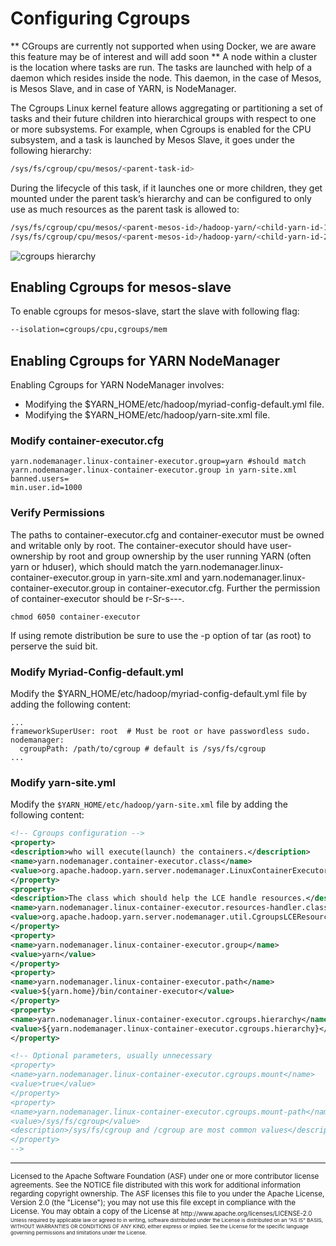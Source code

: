 # Configuring Cgroups
** CGroups are currently not supported when using Docker, we are aware this feature may be of interest and will add soon ** 
A node within a cluster is the location where tasks are run. The tasks are launched with help of a daemon which resides inside the node. This daemon, in the case of Mesos, is Mesos Slave, and in case of YARN, is NodeManager.

The Cgroups Linux kernel feature allows aggregating or partitioning a set of tasks and their future children into hierarchical groups with respect to one or more subsystems. For example, when Cgroups is enabled for the CPU subsystem, and a task is launched by Mesos Slave, it goes under the following hierarchy:

```bash
/sys/fs/cgroup/cpu/mesos/<parent-task-id>
```

During the lifecycle of this task, if it launches one or more children, they get mounted under the parent task’s hierarchy and can be configured to only use as much resources as the parent task is allowed to:

```bash
/sys/fs/cgroup/cpu/mesos/<parent-mesos-id>/hadoop-yarn/<child-yarn-id-1>
/sys/fs/cgroup/cpu/mesos/<parent-mesos-id>/hadoop-yarn/<child-yarn-id-2>
```

![cgroups hierarchy](images/cgroups.png)

## Enabling Cgroups for mesos-slave
To enable cgroups for mesos-slave, start the slave with following flag:

```bash
--isolation=cgroups/cpu,cgroups/mem
```

## Enabling Cgroups for YARN NodeManager

Enabling Cgroups for YARN NodeManager involves:
* Modifying the $YARN_HOME/etc/hadoop/myriad-config-default.yml file.
* Modifying the $YARN_HOME/etc/hadoop/yarn-site.xml file.

### Modify container-executor.cfg
```
yarn.nodemanager.linux-container-executor.group=yarn #should match yarn.nodemanager.linux-container-executor.group in yarn-site.xml
banned.users=
min.user.id=1000
```
### Verify Permissions

The paths to container-executor.cfg and container-executor must be owned and writable only by root.  The container-executor 
should have user-ownership by root and group ownership by the user running YARN (often yarn or hduser), which should match the 
yarn.nodemanager.linux-container-executor.group in yarn-site.xml and yarn.nodemanager.linux-container-executor.group in 
container-executor.cfg. Further the permission of container-executor should be r-Sr-s---.  
```
chmod 6050 container-executor
```
If using remote distribution be sure to use the -p option of tar (as root) to perserve the suid bit.

### Modify Myriad-Config-default.yml ###

Modify the $YARN_HOME/etc/hadoop/myriad-config-default.yml file by adding the following content:

```
...
frameworkSuperUser: root  # Must be root or have passwordless sudo.
nodemanager:
  cgroupPath: /path/to/cgroup # default is /sys/fs/cgroup
...
```

### Modify yarn-site.yml
Modify the `$YARN_HOME/etc/hadoop/yarn-site.xml` file by adding the following content:

```xml
<!-- Cgroups configuration -->
<property>
<description>who will execute(launch) the containers.</description>
<name>yarn.nodemanager.container-executor.class</name>
<value>org.apache.hadoop.yarn.server.nodemanager.LinuxContainerExecutor</value>
</property>
<property>
<description>The class which should help the LCE handle resources.</description>
<name>yarn.nodemanager.linux-container-executor.resources-handler.class</name>
<value>org.apache.hadoop.yarn.server.nodemanager.util.CgroupsLCEResourcesHandler</value>
</property>
<property>
<name>yarn.nodemanager.linux-container-executor.group</name>
<value>yarn</value>
</property>
<property>
<name>yarn.nodemanager.linux-container-executor.path</name>
<value>${yarn.home}/bin/container-executor</value>
</property>
<property>
<name>yarn.nodemanager.linux-container-executor.cgroups.hierarchy</name>
<value>${yarn.nodemanager.linux-container-executor.cgroups.hierarchy}</value>
</property>

<!-- Optional parameters, usually unnecessary
<property>
<name>yarn.nodemanager.linux-container-executor.cgroups.mount</name>
<value>true</value>
</property>
<property>
<name>yarn.nodemanager.linux-container-executor.cgroups.mount-path</name>
<value>/sys/fs/cgroup</value>
<description>/sys/fs/cgroup and /cgroup are most common values</description>
</property>
-->
```
---
<sub>
Licensed to the Apache Software Foundation (ASF) under one
or more contributor license agreements.  See the NOTICE file
distributed with this work for additional information
regarding copyright ownership.  The ASF licenses this file
to you under the Apache License, Version 2.0 (the
"License"); you may not use this file except in compliance
with the License.  You may obtain a copy of the License at

<sub>
  http://www.apache.org/licenses/LICENSE-2.0

<sub>
Unless required by applicable law or agreed to in writing,
software distributed under the License is distributed on an
"AS IS" BASIS, WITHOUT WARRANTIES OR CONDITIONS OF ANY
KIND, either express or implied.  See the License for the
specific language governing permissions and limitations
under the License.

